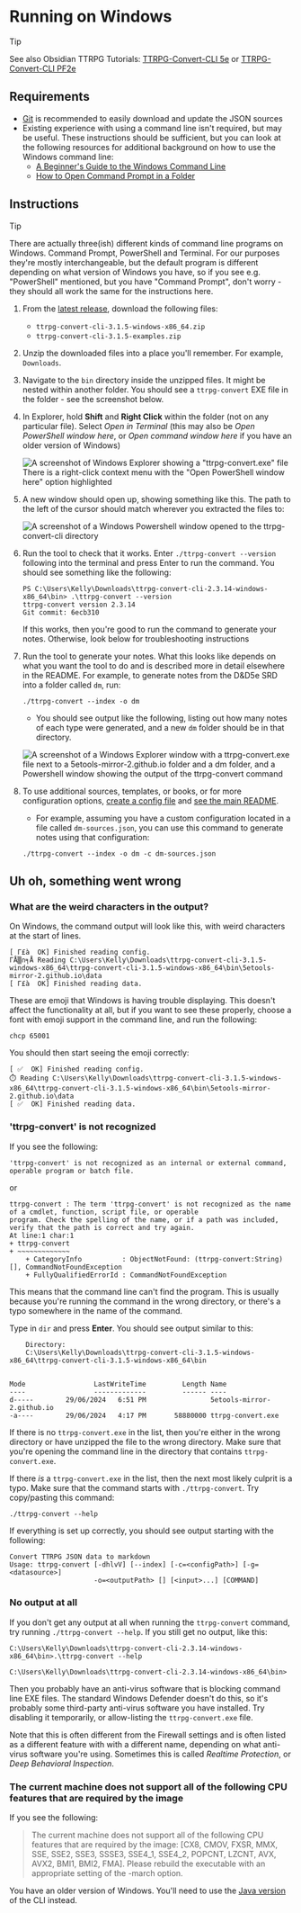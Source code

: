 # Running on Windows

> [!TIP]
> See also Obsidian TTRPG Tutorials: [TTRPG-Convert-CLI 5e][] or [TTRPG-Convert-CLI PF2e][]

[TTRPG-Convert-CLI 5e]: https://obsidianttrpgtutorials.com/Obsidian+TTRPG+Tutorials/Plugin+Tutorials/TTRPG-Convert-CLI/TTRPG-Convert-CLI+5e
[TTRPG-Convert-CLI PF2e]: https://obsidianttrpgtutorials.com/Obsidian+TTRPG+Tutorials/Plugin+Tutorials/TTRPG-Convert-CLI/TTRPG-Convert-CLI+PF2e

## Requirements

- [Git][] is recommended to easily download and update the JSON sources
- Existing experience with using a command line isn't required, but may be useful. These instructions should be
  sufficient, but you can look at the following resources for additional background on how to use the Windows
  command line:
    - [A Beginner's Guide to the Windows Command Line](https://www.makeuseof.com/tag/a-beginners-guide-to-the-windows-command-line/)
    - [How to Open Command Prompt in a Folder](https://www.lifewire.com/open-command-prompt-in-a-folder-5185505)

## Instructions

> [!TIP]
> There are actually three(ish) different kinds of command line programs on Windows. Command Prompt, PowerShell
> and Terminal. For our purposes they're mostly interchangeable, but the default program is different
> depending on what version of Windows you have, so if you see e.g. "PowerShell" mentioned, but you have
> "Command Prompt", don't worry - they should all work the same for the instructions here.

1. From the [latest release][1], download the following files:

    - `ttrpg-convert-cli-3.1.5-windows-x86_64.zip`
    - `ttrpg-convert-cli-3.1.5-examples.zip`

2. Unzip the downloaded files into a place you'll remember. For example, `Downloads`.
3. Navigate to the `bin` directory inside the unzipped files. It might be nested within another folder. You should see a `ttrpg-convert` EXE file in the folder - see the screenshot below.
4. In Explorer, hold **Shift** and **Right Click** within the folder (not on any particular file). Select
   *Open in Terminal* (this may also be *Open PowerShell window here*, or *Open command window here* if you
   have an older version of Windows)

   ![A screenshot of Windows Explorer showing a "ttrpg-convert.exe" file There is a right-click context menu with the "Open PowerShell window here" option highlighted](docs/screenshots/windows-explorer-folder-context-menu.png)
5. A new window should open up, showing something like this. The path to the left of the cursor should match
   wherever you extracted the files to:

   ![A screenshot of a Windows Powershell window opened to the ttrpg-convert-cli directory](docs/screenshots/windows-powershell-open.png)

6. Run the tool to check that it works. Enter `./ttrpg-convert --version`  following into the terminal and press Enter
   to run the command. You should see something like the following:

    ```shell
    PS C:\Users\Kelly\Downloads\ttrpg-convert-cli-2.3.14-windows-x86_64\bin> .\ttrpg-convert --version
    ttrpg-convert version 2.3.14
    Git commit: 6ecb310
    ```

   If this works, then you're good to run the command to generate your notes. Otherwise, look below
   for troubleshooting instructions

7. Run the tool to generate your notes. What this looks like depends on what you want the tool to do
   and is described more in detail elsewhere in the README. For example, to generate notes from the
   D&D5e SRD into a folder called `dm`, run:

    ```shell
    ./ttrpg-convert --index -o dm
    ```

    - You should see output like the following, listing out how many notes of each type were generated, and a new `dm` folder should be in that directory.

    ![A screenshot of a Windows Explorer window with a ttrpg-convert.exe file next to a 5etools-mirror-2.github.io folder and a dm folder, and a Powershell window showing the output of the ttrpg-convert command](docs/screenshots/windows-explorer-powershell-after-run.png)

8. To use additional sources, templates, or books, or for more configuration options,
   [create a config file][3] and [see the main README][4].

    - For example, assuming you have a custom configuration located in a file called `dm-sources.json`, you can use this command to generate notes using that configuration:

    ```shell
    ./ttrpg-convert --index -o dm -c dm-sources.json
    ```

[1]: https://github.com/ebullient/ttrpg-convert-cli/releases/latest
[3]: docs/configuration.md
[4]: README.md

## Uh oh, something went wrong

### What are the weird characters in the output?

On Windows, the command output will look like this, with weird characters at the start of lines.

```shell
[ Γ£à  OK] Finished reading config.
ΓÅ▒∩╕Å Reading C:\Users\Kelly\Downloads\ttrpg-convert-cli-3.1.5-windows-x86_64\ttrpg-convert-cli-3.1.5-windows-x86_64\bin\5etools-mirror-2.github.io\data
[ Γ£à  OK] Finished reading data.
```

These are emoji that Windows is having trouble displaying. This doesn't affect the functionality at all, but
if you want to see these properly, choose a font with emoji support in the command line, and run the following:

```shell
chcp 65001
```

You should then start seeing the emoji correctly:

```shell
[ ✅  OK] Finished reading config.
⏱️ Reading C:\Users\Kelly\Downloads\ttrpg-convert-cli-3.1.5-windows-x86_64\ttrpg-convert-cli-3.1.5-windows-x86_64\bin\5etools-mirror-2.github.io\data
[ ✅  OK] Finished reading data.
```

### 'ttrpg-convert' is not recognized

If you see the following:

```shell
'ttrpg-convert' is not recognized as an internal or external command,
operable program or batch file.
```

or

```shell
ttrpg-convert : The term 'ttrpg-convert' is not recognized as the name of a cmdlet, function, script file, or operable
program. Check the spelling of the name, or if a path was included, verify that the path is correct and try again.
At line:1 char:1
+ ttrpg-convert
+ ~~~~~~~~~~~~~
    + CategoryInfo          : ObjectNotFound: (ttrpg-convert:String) [], CommandNotFoundException
    + FullyQualifiedErrorId : CommandNotFoundException
```

This means that the command line can't find the program. This is usually because you're running the command in
the wrong directory, or there's a typo somewhere in the name of the command.

Type in `dir` and press **Enter**. You should see output similar to this:

```shell
    Directory:
    C:\Users\Kelly\Downloads\ttrpg-convert-cli-3.1.5-windows-x86_64\ttrpg-convert-cli-3.1.5-windows-x86_64\bin


Mode                 LastWriteTime         Length Name
----                 -------------         ------ ----
d-----        29/06/2024   6:51 PM                5etools-mirror-2.github.io
-a----        29/06/2024   4:17 PM       58880000 ttrpg-convert.exe
```

If there is no `ttrpg-convert.exe` in the list, then you're either in the wrong directory or have unzipped the
file to the wrong directory. Make sure that you're opening the command line in the directory that contains
`ttrpg-convert.exe`.

If there *is* a `ttrpg-convert.exe` in the list, then the next most likely culprit is a typo. Make sure that the
command starts with `./ttrpg-convert`. Try copy/pasting this command:

```shell
./ttrpg-convert --help
```

If everything is set up correctly, you should see output starting with the following:

```shell
Convert TTRPG JSON data to markdown
Usage: ttrpg-convert [-dhlvV] [--index] [-c=<configPath>] [-g=<datasource>]
                     -o=<outputPath> [] [<input>...] [COMMAND]
```

### No output at all

If you don't get any output at all when running the `ttrpg-convert` command, try running
`./ttrpg-convert --help`. If you still get no output, like this:

```shell
C:\Users\Kelly\Downloads\ttrpg-convert-cli-2.3.14-windows-x86_64\bin>.\ttrpg-convert --help

C:\Users\Kelly\Downloads\ttrpg-convert-cli-2.3.14-windows-x86_64\bin>
```

Then you probably have an anti-virus software that is blocking command line EXE files. The standard Windows
Defender doesn't do this, so it's probably some third-party anti-virus software you have installed. Try
disabling it temporarily, or allow-listing the `ttrpg-convert.exe` file.

Note that this is often different from the Firewall settings and is often listed as a different feature with
with a different name, depending on what anti-virus software you're using. Sometimes this is called
*Realtime Protection*, or *Deep Behavioral Inspection*.

### The current machine does not support all of the following CPU features that are required by the image

If you see the following:

> The current machine does not support all of the following CPU features that are required by the image:
> \[CX8, CMOV, FXSR, MMX, SSE, SSE2, SSE3, SSSE3, SSE4_1, SSE4_2, POPCNT, LZCNT, AVX, AVX2, BMI1, BMI2, FMA].
> Please rebuild the executable with an appropriate setting of the -march option.

You have an older version of Windows. You'll need to use the [Java version](docs/alternateRun.md#use-java-to-run-the-jar) of the CLI instead.

[Git]: https://git-scm.com/download/win

